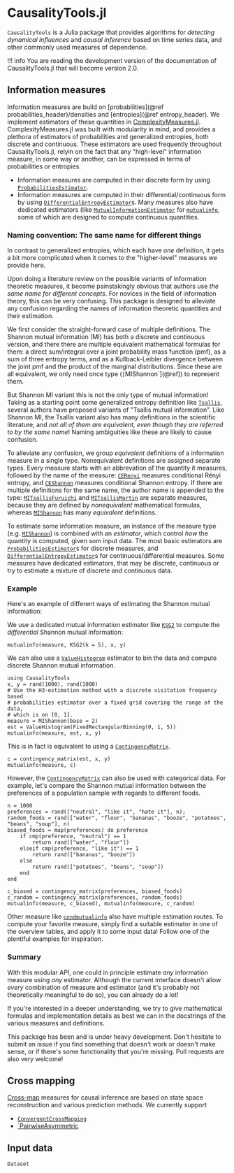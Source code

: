 # CausalityTools.jl

`CausalityTools` is a Julia package that provides algorithms for *detecting
dynamical influences* and *causal inference* based on time series data, and other
commonly used measures of dependence.

!!! info
    You are reading the development version of the documentation of
    CausalityTools.jl that will become version 2.0.

## Information measures

Information measures are build on [probabilities](@ref probabilities_header)/densities
and [entropies](@ref entropy_header). We implement estimators of these quantities in
[ComplexityMeasures.jl](https://github.com/JuliaDynamics/ComplexityMeasures.jl).
ComplexityMeasures.jl was built with modularity in mind, and provides a plethora of
estimators of probabilities and generalized entropies, both discrete and continuous.
These estimators are used frequently throughout CausalityTools.jl, relyin on the fact
that any "high-level" information measure, in some way or another, can be expressed
in terms of probabilities or entropies.

- Information measures are computed in their discrete form by using
    [`ProbabilitiesEstimator`](@ref).
- Information measures are computed in their differential/continuous
    form by using [`DifferentialEntropyEstimator`](@ref)s. Many measures also
    have dedicated estimators (like [`MutualInformationEstimator`](@ref) for
    [`mutualinfo`](@ref), some of which are designed to compute continuous quantities.

### Naming convention: The same name for different things

In contrast to generalized entropies, which each have *one* definition, it gets a bit more
complicated when it comes to the "higher-level" measures we provide here.

Upon doing a literature review on the possible variants of information theoretic measures,
it become painstakingly obvious that authors use *the same name for different concepts*.
For novices in the field of information theory, this can be very confusing. This package
is designed to alleviate any confusion regarding the names of information theoretic
quantities and their estimation.

We first consider the straight-forward case of multiple definitions. The Shannon mutual
information (MI) has both a discrete and continuous version, and
there there are multiple equivalent mathematical formulas for them: a direct sum/integral
over a joint probability mass function (pmf), as a sum of three entropy terms, and as
a Kullback-Leibler divergence between the joint pmf and the product of the marginal
distributions. Since these are all equivalent, we only need once type (`[`MIShannon`](@ref))
to represent them.

But Shannon MI variant this is not the only type of mutual information! Taking as a
starting point some generalized entropy definition like [`Tsallis`](@ref), several authors
have proposed variants of "Tsallis mutual information". Like Shannon MI, the Tsallis
variant also has many definitions in the scientific literature, and *not all of them are
equivalent, even though they are referred to by the same name*! Naming ambiguities like
these are likely to cause confusion.

To alleviate any confusion, we group *equivalent* definitions of a information measure
in a single type. Nonequivalent definitions are assigned separate types. Every measure
starts with an abbrevation of the quantity it measures, followed by the name of the
measure: [`CERenyi`](@ref) measures conditional Rényi entropy, and [`CEShannon`](@ref)
measures conditional Shannon entropy. If there are multiple definitions for the
same name, the author name is appended to the type:
[`MITsallisFuruichi`](@ref) and [`MITsallisMartin`](@ref) are separate measures,
because they are defined by *nonequivalent* mathematical formulas, whereas
[`MIShannon`](@ref) has many *equivalent* definitions.

To estimate some information measure, an instance of the measure type (e.g.
[`MIShannon`](@ref)) is combined with an *estimator*, which control *how* the quantity
is computed, given som input data. The most basic estimators are
[`ProbabilitiesEstimator`](@ref)s for discrete measures, and
[`DifferentialEntropyEstimator`](@ref)s for continuous/differential measures.
Some measures have dedicated estimators, that may be discrete, continuous or try to
estimate a mixture of discrete and continuous data. 

### Example

Here's an example of different
ways of estimating the Shannon mutual information:

We use a dedicated mutual information estimator like [`KSG2`](@ref) to
compute the *differential* Shannon mutual information:

```@example mi_demonstration
mutualinfo(measure, KSG2(k = 5), x, y)
```

We can also use a [`ValueHistogram`](@ref) estimator to bin the data and compute
discrete Shannon mutual information.

```@example mi_demonstration
using CausalityTools
x, y = rand(1000), rand(1000)
# Use the H3-estimation method with a discrete visitation frequency based 
# probabilities estimator over a fixed grid covering the range of the data,
# which is on [0, 1].
measure = MIShannon(base = 2)
est = ValueHistogram(FixedRectangularBinning(0, 1, 5))
mutualinfo(measure, est, x, y)
```

This is in fact is equivalent to using a [`ContingencyMatrix`](@ref).

```@example mi_demonstration
c = contingency_matrix(est, x, y)
mutualinfo(measure, c)
```

However, the [`ContingencyMatrix`](@ref) can also be used with categorical data.
For example, let's compare the Shannon mutual information between the preferences
of a population sample with regards to different foods.

```@example mi_demonstration
n = 1000
preferences = rand(["neutral", "like it", "hate it"], n);
random_foods = rand(["water", "flour", "bananas", "booze", "potatoes", "beans", "soup"], n)
biased_foods = map(preferences) do preference
    if cmp(preference, "neutral") == 1
        return rand(["water", "flour"])
    elseif cmp(preference, "like it") == 1
        return rand(["bananas", "booze"])
    else
        return rand(["potatoes", "beans", "soup"])
    end
end

c_biased = contingency_matrix(preferences, biased_foods) 
c_random = contingency_matrix(preferences, random_foods) 
mutualinfo(measure, c_biased), mutualinfo(measure, c_random)
```

Other measure like [`condmutualinfo`](@ref) also have multiple estimation routes.
To compute your favorite measure, simply find a
suitable estimator in one of the overview tables, and apply it to some input data! Follow
one of the plentiful examples for inspiration.

### Summary

With this modular API, one could in principle estimate *any* information measure using *any* estimator. Although the current interface doesn't allow *every* combination of measure
and estimator (and it's probably not theoretically meaningful to do so),
you can already do a lot!

If you're interested in a deeper understanding, we try to give mathematical formulas and
implementation details as best we can in the docstrings of the various measures and
definitions.

This package has been and is under heavy development. Don't hesitate to submit an
issue if you find something that doesn't work or doesn't make sense, or if there's
some functionality that you're missing.
Pull requests are also very welcome!

## Cross mapping

[Cross-map](cross_mapping_api) measures for causal inference are based on state space reconstruction and various prediction methods. We currently support

- [`ConvergentCrossMapping`](@ref)
- [`PairwiseAsymmetric](@ref)

## Input data

```@docs
Dataset
```

